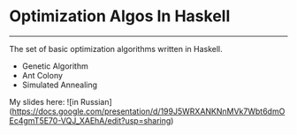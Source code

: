 # Optimization Algos In Haskell
----

The set of basic optimization algorithms written in Haskell.

- Genetic Algorithm
- Ant Colony
- Simulated Annealing

 My slides here: ![in Russian] (https://docs.google.com/presentation/d/199J5WRXANKNnMVk7Wbt6dmOEc4gmT5E70-VQJ_XAEhA/edit?usp=sharing)
